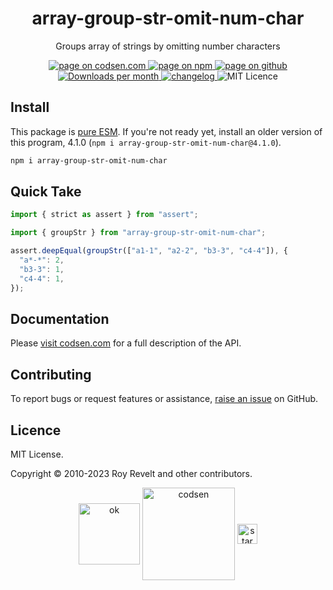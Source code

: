 <h1 align="center">array-group-str-omit-num-char</h1>

<p align="center">Groups array of strings by omitting number characters</p>

<p align="center">
  <a href="https://codsen.com/os/array-group-str-omit-num-char" rel="nofollow noreferrer noopener">
    <img src="https://img.shields.io/badge/-codsen-blue?style=flat-square" alt="page on codsen.com">
  </a>
  <a href="https://www.npmjs.com/package/array-group-str-omit-num-char" rel="nofollow noreferrer noopener">
    <img src="https://img.shields.io/badge/-npm-blue?style=flat-square" alt="page on npm">
  </a>
  <a href="https://github.com/codsen/codsen/tree/main/packages/array-group-str-omit-num-char" rel="nofollow noreferrer noopener">
    <img src="https://img.shields.io/badge/-github-blue?style=flat-square" alt="page on github">
  </a>
  <a href="https://npmcharts.com/compare/array-group-str-omit-num-char?interval=30" rel="nofollow noreferrer noopener" target="_blank">
    <img src="https://img.shields.io/npm/dm/array-group-str-omit-num-char.svg?style=flat-square" alt="Downloads per month">
  </a>
  <a href="https://codsen.com/os/array-group-str-omit-num-char/changelog" rel="nofollow noreferrer noopener">
    <img src="https://img.shields.io/badge/changelog-here-brightgreen?style=flat-square" alt="changelog">
  </a>
  <img src="https://img.shields.io/badge/licence-MIT-brightgreen.svg?style=flat-square" alt="MIT Licence">
</p>

## Install

This package is [pure ESM](https://gist.github.com/sindresorhus/a39789f98801d908bbc7ff3ecc99d99c). If you're not ready yet, install an older version of this program, 4.1.0 (`npm i array-group-str-omit-num-char@4.1.0`).

```bash
npm i array-group-str-omit-num-char
```

## Quick Take

```js
import { strict as assert } from "assert";

import { groupStr } from "array-group-str-omit-num-char";

assert.deepEqual(groupStr(["a1-1", "a2-2", "b3-3", "c4-4"]), {
  "a*-*": 2,
  "b3-3": 1,
  "c4-4": 1,
});
```

## Documentation

Please [visit codsen.com](https://codsen.com/os/array-group-str-omit-num-char/) for a full description of the API.

## Contributing

To report bugs or request features or assistance, [raise an issue](https://github.com/codsen/codsen/issues/new/choose) on GitHub.

## Licence

MIT License.

Copyright © 2010-2023 Roy Revelt and other contributors.

<p align="center"><img src="https://codsen.com/images/png-codsen-ok.png" width="98" alt="ok" align="center"> <img src="https://codsen.com/images/png-codsen-1.png" width="148" alt="codsen" align="center"> <img src="https://codsen.com/images/png-codsen-star-small.png" width="32" alt="star" align="center"></p>
